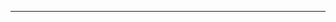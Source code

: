 <!--
CO_OP_TRANSLATOR_METADATA:
{
  "original_hash": "49981bca8da6f4e2bf28665b69862fdb",
  "translation_date": "2025-08-28T20:57:37+00:00",
  "source_file": "README.md",
  "language_code": "fi"
}
-->


---

